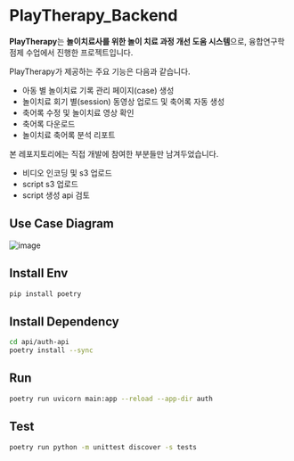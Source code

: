 # PlayTherapy_Backend
**PlayTherapy**는 **놀이치료사를 위한 놀이 치료 과정 개선 도움 시스템**으로, 융합연구학점제 수업에서 진행한 프로젝트입니다.

PlayTherapy가 제공하는 주요 기능은 다음과 같습니다.

- 아동 별 놀이치료 기록 관리 페이지(case) 생성
- 놀이치료 회기 별(session) 동영상 업로드 및 축어록 자동 생성
- 축어록 수정 및 놀이치료 영상 확인
- 축어록 다운로드
- 놀이치료 축어록 분석 리포트

본 레포지토리에는 직접 개발에 참여한 부분들만 남겨두었습니다.
- 비디오 인코딩 및 s3 업로드
- script s3 업로드
- script 생성 api 검토

## Use Case Diagram
![image](https://github.com/user-attachments/assets/2fa59463-cc21-4fea-add7-b6eff1827a09)


## Install Env

```bash
pip install poetry
```

## Install Dependency

```bash
cd api/auth-api
poetry install --sync
```

## Run 

```bash
poetry run uvicorn main:app --reload --app-dir auth
```

## Test

```bash
poetry run python -m unittest discover -s tests
```
